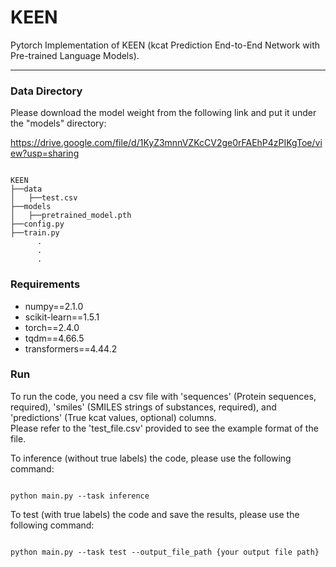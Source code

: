 # KEEN

Pytorch Implementation of KEEN (kcat Prediction End-to-End Network with Pre-trained Language Models).

----------------
### Data Directory
Please download the model weight from the following link and put it under the "models" directory:

https://drive.google.com/file/d/1KyZ3mnnVZKcCV2ge0rFAEhP4zPIKgToe/view?usp=sharing
<pre><code>
KEEN
├──data
│   ├──test.csv
├──models
│   ├──pretrained_model.pth
├──config.py
├──train.py
      .
      .
      .
</code></pre>

### Requirements
* numpy==2.1.0
* scikit-learn==1.5.1
* torch==2.4.0
* tqdm==4.66.5
* transformers==4.44.2

### Run
To run the code, you need a csv file with 'sequences' (Protein sequences, required), 'smiles' (SMILES strings of substances, required), and 'predictions' (True kcat values, optional) columns.<br>
Please refer to the 'test_file.csv' provided to see the example format of the file.<br>

To inference (without true labels) the code, please use the following command:
<pre><code>
python main.py --task inference
</code></pre>

To test (with true labels) the code and save the results, please use the following command:
<pre><code>
python main.py --task test --output_file_path {your output file path}
</code></pre>


